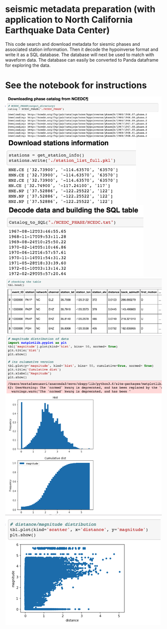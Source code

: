 # seismic metadata preparation (with application to North California Earthquake Data Center)

This code search and download metadata for siesmic phases and associated station information. 
Then it decode the hypoinverse format and write it as a SQL database. 
The database will next be used to match with waveform data. 
The database can easily be converted to Panda dataframe for exploring the data. 

# See the notebook for instructions
![Downloading phase arrival time and event information](F1.png)
![Downloading station information](F2.png)
![Decoding the data and building a SQL database](F3.png)
![Resulted table](F4.png)
![Statistics of metadata](F5.png)
![Statistics of metadata](F6.png)
